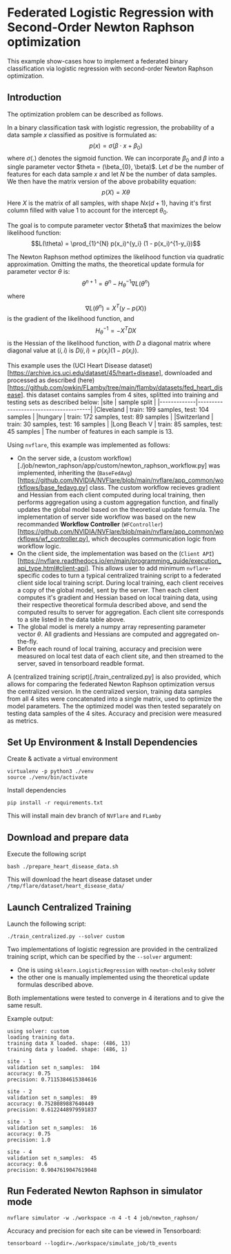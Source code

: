 # Federated Logistic Regression with Second-Order Newton Raphson optimization

This example show-cases how to implement a federated binary
classification via logistic regression with second-order Newton
Raphson optimization.

## Introduction

The optimization problem can be described as follows.

In a binary classification task with logistic regression, the
probability of a data sample $x$ classified as positive is formulated
as:
$$p(x) = \sigma(\beta \cdot x + \beta_{0})$$
where $\sigma(.)$ denotes the sigmoid function. We can incorporate
$\beta_{0}$ and $\beta$ into a single parameter vector \$theta =
\(\beta_{0}, \beta\)$. Let $d$ be the number
of features for each data sample $x$ and let $N$ be the number of data
samples. We then have the matrix version of the above probability
equation:
$$p(X) = X \theta$$
Here $X$ is the matrix of all samples, with shape $N x (d+1)$, having
it's first column filled with value 1 to account for the intercept
$\theta_{0}$.

The goal is to compute parameter vector \$theta$ that maximizes the
below likelihood function:
$$L(\theta) = \prod_{1}^{N} p(x_i)^{y_i} (1 - p(x_i)^{1-y_i})$$

The Newton Raphson method optimizes the likelihood function via
quadratic approximation. Omitting the maths, the theoretical update
formula for parameter vector $\theta$ is:
$$\theta^{n+1} = \theta^{n} - H^{-1}_{\theta} \nabla L(\theta^{n})$$
where
$$\nabla L(\theta^{n}) = X^{T}(y - p(X))$$
is the gradient of the likelihood function, and
$$H^{-1}_{\theta} = -X^{T} D X$$
is the Hessian of the likelihood function, with $D$ a diagonal matrix
where diagonal value at $(i,i)$ is $D(i,i) = p(x_i) (1 - p(x_i))$.

This example uses the (UCI Heart Disease
dataset)[https://archive.ics.uci.edu/dataset/45/heart+disease],
downloaded and processed as described
(here)[https://github.com/owkin/FLamby/tree/main/flamby/datasets/fed_heart_disease]. this
dataset contains samples from 4 sites, splitted into training and
testing sets as described below:
|site         | sample split                          |
|-------------|---------------------------------------|
|Cleveland    | train: 199 samples, test: 104 samples |
|hungary      | train: 172 samples, test: 89 samples  |
|Switzerland  | train: 30 samples, test: 16 samples   |
|Long Beach V | train: 85 samples, test: 45 samples   |
The number of features in each sample is 13.

Using `nvflare`, this example was implemented as follows:
- On the server side, a (custom
  workflow)[./job/newton_raphson/app/custom/newton_raphson_workflow.py]
  was implemented, inheriting the
  (`BaseFedAvg`)[https://github.com/NVIDIA/NVFlare/blob/main/nvflare/app_common/workflows/base_fedavg.py]
  class. The custom workflow recieves gradient and Hessian from each
  client computed during local training, then performs aggregation
  using a custom aggregation function, and finally updates the global
  model based on the theoretical update formula. The implementation of
  server side workflow was based on the new recommanded **Workflow
  Controller**
  (`WFController`)[https://github.com/NVIDIA/NVFlare/blob/main/nvflare/app_common/workflows/wf_controller.py],
  which decouples communication logic from workflow logic.
- On the client side, the implementation was based on the (`Client
  API`)[https://nvflare.readthedocs.io/en/main/programming_guide/execution_api_type.html#client-api]. This
  allows user to add minimum `nvflare`-specific codes to turn a
  typical centralized training script to a federated client side
  local training script. During local training, each client receives a
  copy of the global model, sent by the server. Then each client
  computes it's gradient and Hessian based on local training data,
  using their respective theoretical formula described above, and send
  the computed results to server for aggregation. Each client site
  corresponds to a site listed in the data table above.
- The global model is merely a numpy array representing parameter
  vector $\theta$. All gradients and Hessians are computed and
  aggregated on-the-fly.
- Before each round of local training, accuracy and precision were
  measured on local test data of each client site, and then streamed
  to the server, saved in tensorboard readble format.

A (centralized training script)[./train_centralized.py] is also
provided, which allows for comparing the federated Newton Raphson
optimization versus the centralized version. In the centralized
version, training data samples from all 4 sites were concatenated into a single
matrix, used to optimize the model parameters. The the optimized model
was then tested separately on testing data samples of the 4
sites. Accuracy and precision were measured as  metrics.

## Set Up Environment & Install Dependencies

Create & activate a virtual environment
```
virtualenv -p python3 ./venv
source ./venv/bin/activate
```

Install dependencies
```
pip install -r requirements.txt
```
This will install main dev branch of `NVFlare` and `FLamby`

## Download and prepare data

Execute the following script
```
bash ./prepare_heart_disease_data.sh
```
This will download the heart disease dataset under
`/tmp/flare/dataset/heart_disease_data/`

## Launch Centralized Training

Launch the following script:
```
./train_centralized.py --solver custom
```

Two implementations of logistic regression are provided in the
centralized training script, which can be specified by the `--solver`
argument:
- One is using `sklearn.LogisticRegression` with `newton-cholesky`
  solver
- the other one is manually implemented using the theoretical update
  formulas described above.

Both implementations were tested to converge in 4 iterations and to
give the same result.

Example output:
```
using solver: custom
loading training data.
training data X loaded. shape: (486, 13)
training data y loaded. shape: (486, 1)

site - 1
validation set n_samples:  104
accuracy: 0.75
precision: 0.7115384615384616

site - 2
validation set n_samples:  89
accuracy: 0.7528089887640449
precision: 0.6122448979591837

site - 3
validation set n_samples:  16
accuracy: 0.75
precision: 1.0

site - 4
validation set n_samples:  45
accuracy: 0.6
precision: 0.9047619047619048
```

## Run Federated Newton Raphson in simulator mode
```
nvflare simulator -w ./workspace -n 4 -t 4 job/newton_raphson/
```

Accuracy and precision for each site can be viewed in Tensorboard:
```
tensorboard --logdir=./workspace/simulate_job/tb_events
```
